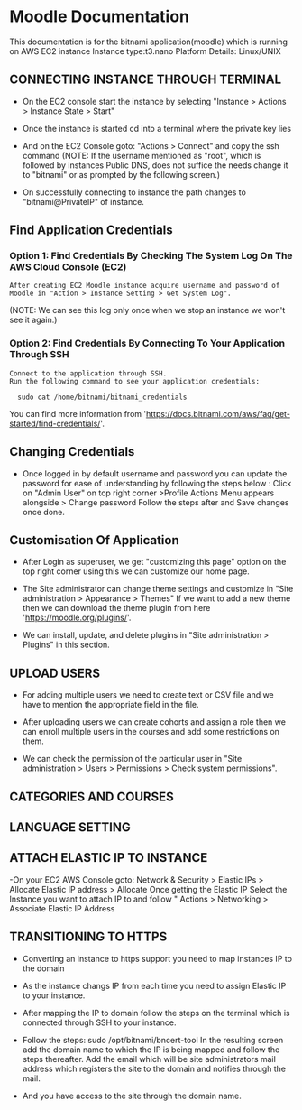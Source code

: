 # Moodle Documentation
This documentation is for the bitnami application(moodle) which is running on AWS EC2 instance
Instance type:t3.nano
Platform Details: Linux/UNIX

## CONNECTING INSTANCE THROUGH TERMINAL
   - On the EC2 console start the instance by selecting "Instance > Actions > Instance State > Start"
   
   - Once the instance is started cd into a terminal where the private key lies
   
   - And on the EC2 Console goto: "Actions > Connect" and copy the ssh command
    (NOTE: If the username mentioned as "root", which is followed by instances Public DNS,
           does not suffice the needs change it to "bitnami" or as prompted by the following screen.)
   
   - On successfully connecting to instance the path changes to "bitnami@PrivateIP" of instance.
   
## Find Application Credentials 
### Option 1: Find Credentials By Checking The System Log On The AWS Cloud Console (EC2)
    After creating EC2 Moodle instance acquire username and password of Moodle in "Action > Instance Setting > Get System Log".

(NOTE: We can see this log only once when we stop an instance we won't see it again.)

### Option 2: Find Credentials By Connecting To Your Application Through SSH
    
    Connect to the application through SSH.
    Run the following command to see your application credentials:
`   sudo cat /home/bitnami/bitnami_credentials
`

   You can find more information from 'https://docs.bitnami.com/aws/faq/get-started/find-credentials/'.

## Changing Credentials

- Once logged in by default username and password you can update the password for ease of understanding by following the steps below :
    Click on "Admin User" on top right corner >Profile
    Actions Menu appears alongside > Change password
    Follow the steps after and Save changes once done.

## Customisation Of Application

- After Login as superuser, we get "customizing this page" option on the top right corner using this we can customize our home page.

- The Site administrator can change theme settings and customize in "Site administration > Appearance > Themes"
    If we want to add a new theme then we can download the theme plugin from here 'https://moodle.org/plugins/'.

- We can install, update, and delete plugins in "Site administration > Plugins" in this section.

## UPLOAD USERS

- For adding multiple users we need to create text or CSV file and we have to mention the appropriate field in the file.

- After uploading users we can create cohorts and assign a role then we can enroll multiple users in the courses and add some restrictions on them.

- We can check the permission of the particular user in "Site administration > Users > Permissions > Check system permissions".

## CATEGORIES AND COURSES

## LANGUAGE SETTING

## ATTACH ELASTIC IP TO INSTANCE

-On your EC2 AWS Console goto:
	Network & Security > Elastic IPs > Allocate Elastic IP address > Allocate
	Once getting the Elastic IP Select the Instance you want to attach IP to  and follow " Actions > Networking > Associate Elastic IP Address


## TRANSITIONING TO HTTPS

- Converting an instance to https support you need to map instances IP to the domain

- As the instance changs IP from each time you need to assign Elastic IP to your instance.

- After mapping the IP to domain follow the steps on the terminal which is connected through SSH to your instance.

- Follow the steps: 
	sudo /opt/bitnami/bncert-tool
	In the resulting screen add the domain name to which the IP is being mapped and follow the steps thereafter.
	Add the email which will be site administrators mail address which registers the site to the domain and notifies through the mail.

- And you have access to the site through the domain name.
